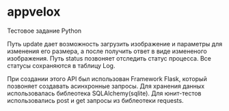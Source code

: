 # appvelox
Тестовое задание Python

Путь update дает возможность загрузить изображение и параметры для изменения его размера, а после получить ответ в виде измененого изображения.
Путь status позвоняет отследить статус процесса.
Все статусы сохраняются в таблицу Log.

При создании этого API был использован Framework Flask, который позвоняет создавать асинхронные запросы.
Для хранения данных использовалась библеотека SQLAlchemy(sqlite). 
Для юнит-тестов использовались post и get запросы из библеотеки requests.

